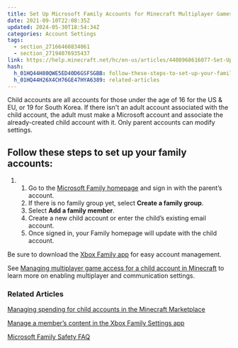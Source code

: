 ```yaml
---
title: Set Up Microsoft Family Accounts for Minecraft Multiplayer Games
date: 2021-09-10T22:08:35Z
updated: 2024-05-30T18:54:34Z
categories: Account Settings
tags:
  - section_27166460834061
  - section_27194076935437
link: https://help.minecraft.net/hc/en-us/articles/4408968616077-Set-Up-Microsoft-Family-Accounts-for-Minecraft-Multiplayer-Games
hash:
  h_01HQ44H80QWE5ED40D6GSFSGBB: follow-these-steps-to-set-up-your-family-accounts
  h_01HQ44H26X4CH76GE47HYA6389: related-articles
---
```


Child accounts are all accounts for those under the age of 16 for the US & EU, or 19 for South Korea. If there isn't an adult account associated with the child account, the adult must make a Microsoft account and associate the already-created child account with it. Only parent accounts can modify settings.

## Follow these steps to set up your family accounts:

1.  1.  Go to the [Microsoft Family homepage](https://account.microsoft.com/family/home) and sign in with the parent’s account.
    2.  If there is no family group yet, select **Create a family group**.
    3.  Select **Add a family member**.
    4.  Create a new child account or enter the child’s existing email account.
    5.  Once signed in, your Family homepage will update with the child account.

Be sure to download the [Xbox Family app](https://www.xbox.com/en-US/apps/family-settings-app) for easy account management.

See [Managing multiplayer game access for a child account in Minecraft](./Managing-Multiplayer-Game-Access-for-a-Child-Account-in-Minecraft.md) to learn more on enabling multiplayer and communication settings.

### Related Articles

[Managing spending for child accounts in the Minecraft Marketplace](./Managing-Spending-For-Child-Accounts-in-Minecraft-Marketplace.md)

[Manage a member’s content in the Xbox Family Settings app](https://support.xbox.com/en-US/help/family-online-safety/family-settings-app/manage-child-content-in-the-Xbox-Family-Setting-app)

[Microsoft Family Safety FAQ](https://prod.support.services.microsoft.com/en-us/account-billing/microsoft-family-safety-faq-bad45b7f-ee38-45fb-b1d2-7976e87a5526)
